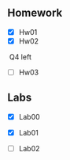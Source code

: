 ## Homework

* [x] Hw01
* [x] Hw02

​	Q4 left

* [ ] Hw03

## Labs

- [x] Lab00
- [x] Lab01
- [ ] Lab02



